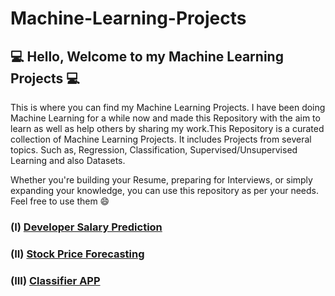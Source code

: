 # Machine-Learning-Projects
## 💻 Hello, Welcome to my Machine Learning Projects 💻
This is where you can find my Machine Learning Projects. I have been doing Machine Learning for a while now and made this Repository with the aim to learn as well as help others by sharing my work.This Repository is a curated collection of Machine Learning Projects. It includes Projects from several topics. Such as, Regression, Classification, Supervised/Unsupervised Learning and also Datasets.

Whether you're building your Resume, preparing for Interviews, or simply expanding your knowledge, you can use this repository as per your needs. Feel free to use them 😄



### (I) [Developer Salary Prediction](https://github.com/bhaskar9221/Machine-Learning-Projects/tree/main/Developer-Salary-Prediction) 
### (II) [Stock Price Forecasting](https://github.com/bhaskar9221/Machine-Learning-Projects/tree/main/Stock-Price-Forecasting)
### (III) [Classifier APP](https://github.com/bhaskar9221/Machine-Learning-Projects/tree/main/ML-Classifier-APP)
